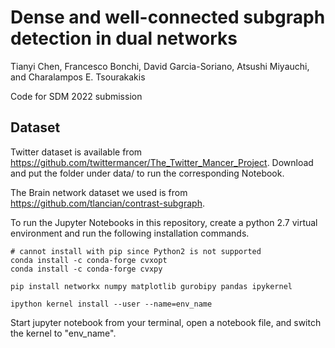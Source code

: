 # Dense and well-connected subgraph detection in dual networks

Tianyi Chen, Francesco Bonchi, David Garcia-Soriano, Atsushi Miyauchi, and Charalampos E. Tsourakakis

Code for SDM 2022 submission

## Dataset

Twitter dataset is available from https://github.com/twittermancer/The_Twitter_Mancer_Project. Download and put the folder under data/ to run the corresponding Notebook.

The Brain network dataset we used is from https://github.com/tlancian/contrast-subgraph.

To run the Jupyter Notebooks in this repository, create a python 2.7 virtual environment and run the following installation commands.

```
# cannot install with pip since Python2 is not supported
conda install -c conda-forge cvxopt
conda install -c conda-forge cvxpy

pip install networkx numpy matplotlib gurobipy pandas ipykernel

ipython kernel install --user --name=env_name
```

Start jupyter notebook from your terminal, open a notebook file, and switch the kernel to "env_name".
